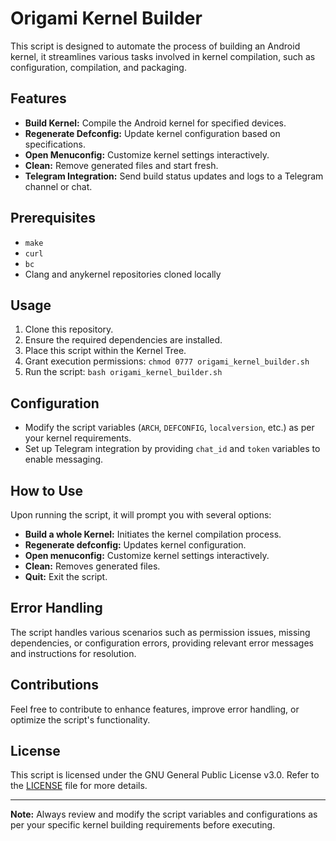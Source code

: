 # Origami Kernel Builder

This script is designed to automate the process of building an Android kernel, it streamlines various tasks involved in kernel compilation, such as configuration, compilation, and packaging.

## Features

- **Build Kernel:** Compile the Android kernel for specified devices.
- **Regenerate Defconfig:** Update kernel configuration based on specifications.
- **Open Menuconfig:** Customize kernel settings interactively.
- **Clean:** Remove generated files and start fresh.
- **Telegram Integration:** Send build status updates and logs to a Telegram channel or chat.

## Prerequisites

- `make`
- `curl`
- `bc`
- Clang and anykernel repositories cloned locally

## Usage

1. Clone this repository.
2. Ensure the required dependencies are installed.
3. Place this script within the Kernel Tree.
4. Grant execution permissions: `chmod 0777 origami_kernel_builder.sh`
5. Run the script: `bash origami_kernel_builder.sh`

## Configuration

- Modify the script variables (`ARCH`, `DEFCONFIG`, `localversion`, etc.) as per your kernel requirements.
- Set up Telegram integration by providing `chat_id` and `token` variables to enable messaging.

## How to Use

Upon running the script, it will prompt you with several options:

- **Build a whole Kernel:** Initiates the kernel compilation process.
- **Regenerate defconfig:** Updates kernel configuration.
- **Open menuconfig:** Customize kernel settings interactively.
- **Clean:** Removes generated files.
- **Quit:** Exit the script.

## Error Handling

The script handles various scenarios such as permission issues, missing dependencies, or configuration errors, providing relevant error messages and instructions for resolution.

## Contributions

Feel free to contribute to enhance features, improve error handling, or optimize the script's functionality.

## License

This script is licensed under the GNU General Public License v3.0. Refer to the [LICENSE](LICENSE) file for more details.

---

**Note:** Always review and modify the script variables and configurations as per your specific kernel building requirements before executing.